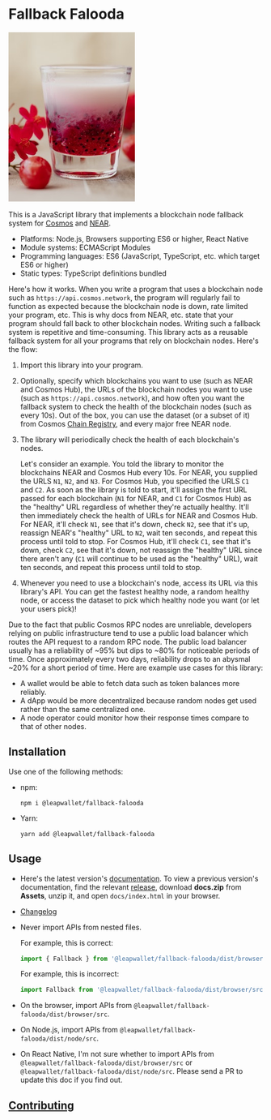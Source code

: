 # Fallback Falooda

![Falooda](falooda.jpg)

This is a JavaScript library that implements a blockchain node fallback system for [Cosmos](https://cosmos.network/) and [NEAR](https://near.org/).

- Platforms: Node.js, Browsers supporting ES6 or higher, React Native
- Module systems: ECMAScript Modules
- Programming languages: ES6 (JavaScript, TypeScript, etc. which target ES6 or higher)
- Static types: TypeScript definitions bundled

Here's how it works. When you write a program that uses a blockchain node such as `https://api.cosmos.network`, the program will regularly fail to function as expected because the blockchain node is down, rate limited your program, etc. This is why docs from NEAR, etc. state that your program should fall back to other blockchain nodes. Writing such a fallback system is repetitive and time-consuming. This library acts as a reusable fallback system for all your programs that rely on blockchain nodes. Here's the flow:

1. Import this library into your program.
2. Optionally, specify which blockchains you want to use (such as NEAR and Cosmos Hub), the URLs of the blockchain nodes you want to use (such as `https://api.cosmos.network`), and how often you want the fallback system to check the health of the blockchain nodes (such as every 10s). Out of the box, you can use the dataset (or a subset of it) from Cosmos [Chain Registry](https://github.com/cosmos/chain-registry), and every major free NEAR node.
3. The library will periodically check the health of each blockchain's nodes.

   Let's consider an example. You told the library to monitor the blockchains NEAR and Cosmos Hub every 10s. For NEAR, you supplied the URLS `N1`, `N2`, and `N3`. For Cosmos Hub, you specified the URLS `C1` and `C2`. As soon as the library is told to start, it'll assign the first URL passed for each blockchain (`N1` for NEAR, and `C1` for Cosmos Hub) as the "healthy" URL regardless of whether they're actually healthy. It'll then immediately check the health of URLs for NEAR and Cosmos Hub. For NEAR, it'll check `N1`, see that it's down, check `N2`, see that it's up, reassign NEAR's "healthy" URL to `N2`, wait ten seconds, and repeat this process until told to stop. For Cosmos Hub, it'll check `C1`, see that it's down, check `C2`, see that it's down, not reassign the "healthy" URL since there aren't any (`C1` will continue to be used as the "healthy" URL), wait ten seconds, and repeat this process until told to stop.

4. Whenever you need to use a blockchain's node, access its URL via this library's API. You can get the fastest healthy node, a random healthy node, or access the dataset to pick which healthy node you want (or let your users pick)!

Due to the fact that public Cosmos RPC nodes are unreliable, developers relying on public infrastructure tend to use a public load balancer which routes the API request to a random RPC node. The public load balancer usually has a reliability of ~95% but dips to ~80% for noticeable periods of time. Once approximately every two days, reliability drops to an abysmal ~20% for a short period of time. Here are example use cases for this library:

- A wallet would be able to fetch data such as token balances more reliably.
- A dApp would be more decentralized because random nodes get used rather than the same centralized one.
- A node operator could monitor how their response times compare to that of other nodes.

## Installation

Use one of the following methods:

- npm:
  ```shell
  npm i @leapwallet/fallback-falooda
  ```
- Yarn:
  ```shell
  yarn add @leapwallet/fallback-falooda
  ```

## Usage

- Here's the latest version's [documentation](https://leapwallet.github.io/fallback-falooda/). To view a previous version's documentation, find the relevant [release](https://github.com/leapwallet/fallback-falooda/releases), download **docs.zip** from **Assets**, unzip it, and open `docs/index.html` in your browser.
- [Changelog](CHANGELOG.md)
- Never import APIs from nested files.

  For example, this is correct:

  ```typescript
  import { Fallback } from '@leapwallet/fallback-falooda/dist/browser/src';
  ```

  For example, this is incorrect:

  ```typescript
  import Fallback from '@leapwallet/fallback-falooda/dist/browser/src/fallback';
  ```

- On the browser, import APIs from `@leapwallet/fallback-falooda/dist/browser/src`.
- On Node.js, import APIs from `@leapwallet/fallback-falooda/dist/node/src`.
- On React Native, I'm not sure whether to import APIs from `@leapwallet/fallback-falooda/dist/browser/src` or `@leapwallet/fallback-falooda/dist/node/src`. Please send a PR to update this doc if you find out.

## [Contributing](CONTRIBUTING.md)
